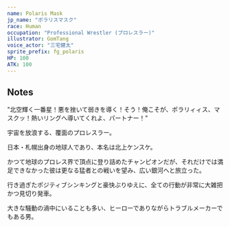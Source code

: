 ```yaml
---
name: Polaris Mask
jp_name: "ポラリスマスク"
race: Human
occupation: "Professional Wrestler (プロレスラー)"
illustrator: GomTang
voice_actor: "三宅健太"
sprite_prefix: fg_polaris
HP: 100
ATK: 100
---
```


## Notes

"北空輝く一番星！悪を挫いて弱きを導く！そう！俺こそが、ポラリィィス、マスクッ！熱いリングへ導いてくれよ、パートナー！"

宇宙を放浪する、覆面のプロレスラー。

日本・札幌出身の地球人であり、本名は北上ケンスケ。

かつて地球のプロレス界で頂点に登り詰めたチャンピオンだが、それだけでは満足できなかった彼は更なる猛者との戦いを望み、広い銀河へと旅立った。

行き過ぎたポジティブシンキングと豪快ぶりゆえに、全ての行動が非常に大雑把かつ見切り発車。

大きな騒動の渦中にいることも多い、ヒーローでありながらトラブルメーカーでもある男。
